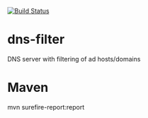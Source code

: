 [![Build Status](https://dev.azure.com/jskov0656/dns-filter/_apis/build/status/jskov.dns-filter?branchName=master)](https://dev.azure.com/jskov0656/dns-filter/_build/latest?definitionId=1&branchName=master)

# dns-filter
DNS server with filtering of ad hosts/domains


# Maven

mvn surefire-report:report
